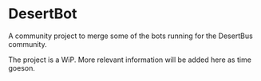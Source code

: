 DesertBot
=========

A community project to merge some of the bots running for the DesertBus community.

The project is a WiP. More relevant information will be added here as time goeson.
